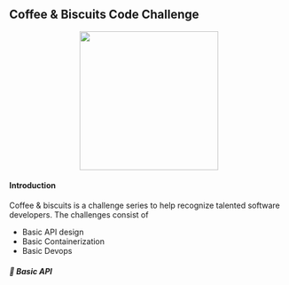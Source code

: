 ## Coffee & Biscuits Code Challenge

<p align="center">
 <img src="https://i.ibb.co/3synh7j/pexels-pixabay-162994.jpg" width=250 height=250>
</p>

#### Introduction 

Coffee & biscuits is a challenge series to help recognize talented software developers. The challenges consist of 
* Basic API design
* Basic Containerization
* Basic Devops

##### 🍪 Basic API 

